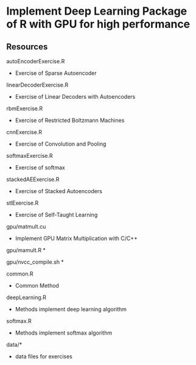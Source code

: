 Implement Deep Learning Package of R with GPU for high performance
================

Resources
-----

autoEncoderExercise.R
 * Exercise of Sparse Autoencoder

linearDecoderExercise.R
 * Exercise of Linear Decoders with Autoencoders
 
rbmExercise.R
 * Exercise of Restricted Boltzmann Machines

cnnExercise.R
 * Exercise of Convolution and Pooling

softmaxExercise.R
 * Exercise of softmax

stackedAEExercise.R
 * Exercise of Stacked Autoencoders

stlExercise.R
 * Exercise of Self-Taught Learning

gpu/matmult.cu
 * Implement GPU Matrix Multiplication with C/C++

gpu/mamult.R
 * 

gpu/nvcc_compile.sh
 * 

common.R
 * Common Method

deepLearning.R
 * Methods implement deep learning algorithm

softmax.R
 * Methods implement softmax algorithm

data/*
 * data files for exercises